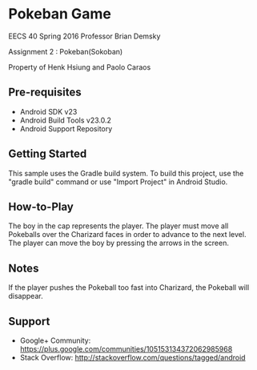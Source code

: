 Pokeban Game
=============

EECS 40 Spring 2016 
Professor Brian Demsky

Assignment 2 : Pokeban(Sokoban)

Property of Henk Hsiung and Paolo Caraos



Pre-requisites
--------------

- Android SDK v23
- Android Build Tools v23.0.2
- Android Support Repository


Getting Started
---------------

This sample uses the Gradle build system. To build this project, use the
"gradle build" command or use "Import Project" in Android Studio.


How-to-Play
---------------
The boy in the cap represents the player. The player must move all Pokeballs over the Charizard faces in order to advance to the next level. The player can move the boy by pressing the arrows in the screen. 

Notes
---------------
If the player pushes the Pokeball too fast into Charizard, the Pokeball will disappear.



Support
-------

- Google+ Community: https://plus.google.com/communities/105153134372062985968
- Stack Overflow: http://stackoverflow.com/questions/tagged/android








